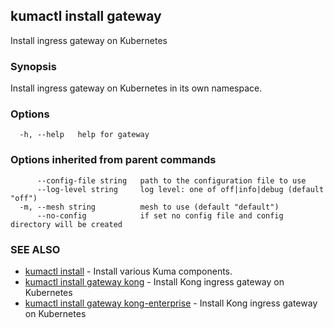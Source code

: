 ## kumactl install gateway

Install ingress gateway on Kubernetes

### Synopsis

Install ingress gateway on Kubernetes in its own namespace.

### Options

```
  -h, --help   help for gateway
```

### Options inherited from parent commands

```
      --config-file string   path to the configuration file to use
      --log-level string     log level: one of off|info|debug (default "off")
  -m, --mesh string          mesh to use (default "default")
      --no-config            if set no config file and config directory will be created
```

### SEE ALSO

* [kumactl install](kumactl_install.md)	 - Install various Kuma components.
* [kumactl install gateway kong](kumactl_install_gateway_kong.md)	 - Install Kong ingress gateway on Kubernetes
* [kumactl install gateway kong-enterprise](kumactl_install_gateway_kong-enterprise.md)	 - Install Kong ingress gateway on Kubernetes


